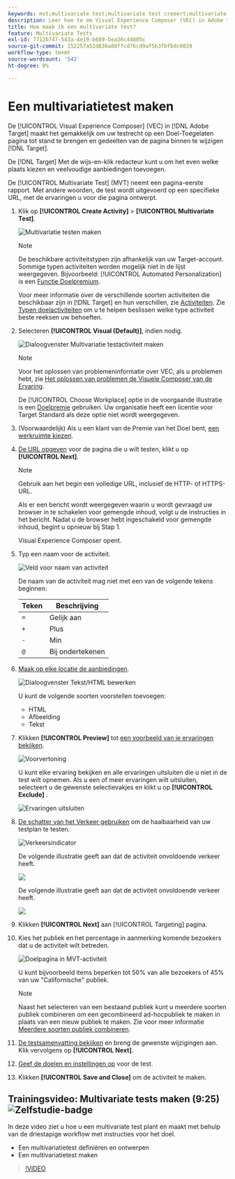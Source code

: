 ```yaml
---
keywords: mvt;multivariate test;multivariate test creeert;multivariate test creeert;mvt creeert;mvt creeert;mvt hoe;multivariate test hoe
description: Leer hoe te om Visual Experience Composer (VEC) in Adobe te gebruiken [!DNL Target] om een Multivariate Test (MVT) recht op een te creëren [!DNL Target]-enabled pagina.
title: Hoe maak ik een multivariate test?
feature: Multivariate Tests
exl-id: 7712b747-543a-4e19-b689-bea36c44805c
source-git-commit: 152257a52d836a88ffcd76cd9af5b3fbfbdc0839
workflow-type: tm+mt
source-wordcount: '542'
ht-degree: 0%

---
```


# Een multivariatietest maken

De [!UICONTROL Visual Experience Composer] (VEC) in [!DNL Adobe Target] maakt het gemakkelijk om uw testrecht op een Doel-Toegelaten pagina tot stand te brengen en gedeelten van de pagina binnen te wijzigen [!DNL Target].

De [!DNL Target] Met de wijs-en-klik redacteur kunt u om het even welke plaats kiezen en veelvoudige aanbiedingen toevoegen.

De [!UICONTROL Multivariate Test] (MVT) neemt een pagina-eerste rapport. Met andere woorden, de test wordt uitgevoerd op een specifieke URL, met de ervaringen u voor die pagina ontwerpt.

1. Klik op **[!UICONTROL Create Activity]** > **[!UICONTROL Multivariate Test]**.

   ![Multivariatie testen maken](/help/main/c-activities/c-multivariate-testing/t-create-multivariate-test/assets/create-multivariate.png)

   >[!NOTE]
   >
   >De beschikbare activiteitstypen zijn afhankelijk van uw Target-account. Sommige typen activiteiten worden mogelijk niet in de lijst weergegeven. Bijvoorbeeld: [!UICONTROL Automated Personalization] is een [Functie Doelpremium](/help/main/c-intro/intro.md#premium).
   >
   >Voor meer informatie over de verschillende soorten activiteiten die beschikbaar zijn in [!DNL Target] en hun verschillen, zie [Activiteiten](/help/main/c-activities/activities.md#concept_D317A95A1AB54674BA7AB65C7985BA03). Zie [Typen doelactiviteiten](/help/main/c-activities/target-activities-guide.md) om u te helpen beslissen welke type activiteit beste reeksen uw behoeften.

1. Selecteren **[!UICONTROL Visual (Default)]**, indien nodig.

   ![Dialoogvenster Multivariatie testactiviteit maken](/help/main/c-activities/c-multivariate-testing/t-create-multivariate-test/assets/create-mvt-dialog.png)

   >[!NOTE]
   >
   >Voor het oplossen van problemeninformatie over VEC, als u problemen hebt, zie [Het oplossen van problemen de Visuele Composer van de Ervaring](/help/main/c-experiences/c-visual-experience-composer/r-troubleshoot-composer/troubleshoot-composer.md).
   >
   >De [!UICONTROL Choose Workplace] optie in de voorgaande illustratie is een [Doelpremie](/help/main/c-intro/intro.md) gebruiken. Uw organisatie heeft een licentie voor Target Standard als deze optie niet wordt weergegeven.

1. (Voorwaardelijk) Als u een klant van de Premie van het Doel bent, [een werkruimte kiezen](/help/main/administrating-target/c-user-management/property-channel/property-channel.md).

1. [De URL opgeven](/help/main/c-activities/c-multivariate-testing/t-create-multivariate-test/url.md#concept_C12E4A85FF3B4E518E3110F6CF1AF9C0) voor de pagina die u wilt testen, klikt u op **[!UICONTROL Next]**.

   >[!NOTE]
   >
   >Gebruik aan het begin een volledige URL, inclusief de HTTP- of HTTPS-URL.

   Als er een bericht wordt weergegeven waarin u wordt gevraagd uw browser in te schakelen voor gemengde inhoud, volgt u de instructies in het bericht. Nadat u de browser hebt ingeschakeld voor gemengde inhoud, begint u opnieuw bij Stap 1.

   Visual Experience Composer opent.

1. Typ een naam voor de activiteit.

   ![Veld voor naam van activiteit](/help/main/c-activities/c-multivariate-testing/t-create-multivariate-test/assets/activityname.png)

   De naam van de activiteit mag niet met een van de volgende tekens beginnen:

   | Teken | Beschrijving |
   |--- |--- |
   | `=` | Gelijk aan |
   | `+` | Plus |
   | `-` | Min |
   | `@` | Bij ondertekenen |

1. [Maak op elke locatie de aanbiedingen](/help/main/c-activities/c-multivariate-testing/t-create-multivariate-test/add-offers.md#concept_DCE6B45C30F7419B8EC17AFDEE8D8AA6).

   ![Dialoogvenster Tekst/HTML bewerken](/help/main/c-activities/c-multivariate-testing/t-create-multivariate-test/assets/editoffers.png)

   U kunt de volgende soorten voorstellen toevoegen:

   * HTML
   * Afbeelding
   * Tekst

1. Klikken **[!UICONTROL Preview]** tot [een voorbeeld van je ervaringen bekijken](/help/main/c-activities/c-multivariate-testing/t-create-multivariate-test/preview-experiences.md).

   ![Voorvertoning](/help/main/c-activities/c-multivariate-testing/t-create-multivariate-test/assets/preview-mvt.png)

   U kunt elke ervaring bekijken en alle ervaringen uitsluiten die u niet in de test wilt opnemen. Als u een of meer ervaringen wilt uitsluiten, selecteert u de gewenste selectievakjes en klikt u op **[!UICONTROL Exclude]** .

   ![Ervaringen uitsluiten](/help/main/c-activities/c-multivariate-testing/t-create-multivariate-test/assets/preview-mvt-exclude.png)

1. [De schatter van het Verkeer gebruiken](/help/main/c-activities/c-multivariate-testing/t-create-multivariate-test/traffic-estimator.md#task_71AA6922AFD447EA8C5E610A78ABA714) om de haalbaarheid van uw testplan te testen.

   ![Verkeersindicator](/help/main/c-activities/c-multivariate-testing/t-create-multivariate-test/assets/mvt-traffic-indicator.png)

   De volgende illustratie geeft aan dat de activiteit onvoldoende verkeer heeft.

   ![](assets/estimator.png)

   De volgende illustratie geeft aan dat de activiteit onvoldoende verkeer heeft.

   ![](assets/estimator2.png)

1. Klikken **[!UICONTROL Next]** aan [!UICONTROL Targeting] pagina.

1. Kies het publiek en het percentage in aanmerking komende bezoekers dat u de activiteit wilt betreden.

   ![Doelpagina in MVT-activiteit](/help/main/c-activities/c-multivariate-testing/t-create-multivariate-test/assets/mvt_audperc.png)

   U kunt bijvoorbeeld items beperken tot 50% van alle bezoekers of 45% van uw &quot;Californische&quot; publiek.

   >[!NOTE]
   >
   >Naast het selecteren van een bestaand publiek kunt u meerdere soorten publiek combineren om een gecombineerd ad-hocpubliek te maken in plaats van een nieuw publiek te maken. Zie voor meer informatie [Meerdere soorten publiek combineren](/help/main/c-target/combining-multiple-audiences.md#concept_A7386F1EA4394BD2AB72399C225981E5).

1. [De testsamenvatting bekijken](/help/main/c-activities/c-multivariate-testing/t-create-multivariate-test/test-summary.md#reference_971AB225963A4DC18EEB5B0E20F0A4A7) en breng de gewenste wijzigingen aan. Klik vervolgens op **[!UICONTROL Next]**.

1. [Geef de doelen en instellingen op](/help/main/c-activities/c-multivariate-testing/t-create-multivariate-test/goals-and-settings.md#reference_B25389FD6F3A4989801E740364B089CC) voor de test.

1. Klikken **[!UICONTROL Save and Close]** om de activiteit te maken.

## Trainingsvideo: Multivariate tests maken (9:25) ![Zelfstudie-badge](/help/main/assets/tutorial.png)

In deze video ziet u hoe u een multivariate test plant en maakt met behulp van de driestapige workflow met instructies voor het doel.

* Een multivariatietest definiëren en ontwerpen
* Een multivariatietest maken

>[!VIDEO](https://video.tv.adobe.com/v/17395)
